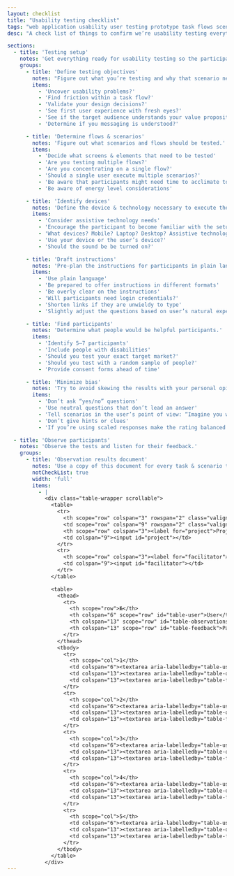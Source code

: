 ```yaml
---
layout: checklist
title: "Usability testing checklist"
tags: "web application usability user testing prototype task flows scenarios observations check list"
desc: "A check list of things to confirm we’re usability testing everything necessary in our websites."

sections:
  - title: 'Testing setup'
    notes: 'Get everything ready for usability testing so the participant’s experience is seemless.'
    groups:
      - title: 'Define testing objectives'
        notes: "Figure out what you’re testing and why that scenario needs to be tested."
        items:
          - 'Uncover usability problems?'
          - 'Find friction within a task flow?'
          - 'Validate your design decisions?'
          - 'See first user experience with fresh eyes?'
          - 'See if the target audience understands your value proposition?'
          - 'Determine if you messaging is understood?'

      - title: 'Determine flows & scenarios'
        notes: 'Figure out what scenarios and flows should be tested.'
        items:
          - 'Decide what screens & elements that need to be tested'
          - 'Are you testing multiple flows?'
          - 'Are you concentrating on a single flow?'
          - 'Should a single user execute multiple scenarios?'
          - 'Be aware that participants might need time to acclimate to the product'
          - 'Be aware of energy level considerations'

      - title: 'Identify devices'
        notes: 'Define the device & technology necessary to execute the tests.'
        items:
          - 'Consider assistive technology needs'
          - 'Encourage the participant to become familiar with the setup'
          - 'What devices? Mobile? Laptop? Desktop? Assistive technology?'
          - 'Use your device or the user’s device?'
          - 'Should the sound be be turned on?'

      - title: 'Draft instructions'
        notes: 'Pre-plan the instructions for participants in plain language.'
        items:
          - 'Use plain language'
          - 'Be prepared to offer instructions in different formats'
          - 'Be overly clear on the instructions'
          - 'Will participants need login credentials?'
          - 'Shorten links if they are unwieldy to type'
          - 'Slightly adjust the questions based on user’s natural experiences'

      - title: 'Find participants'
        notes: 'Determine what people would be helpful participants.'
        items:
          - 'Identify 5–7 participants'
          - 'Include people with disabilities'
          - 'Should you test your exact target market?'
          - 'Should you test with a random sample of people?'
          - 'Provide consent forms ahead of time'

      - title: 'Minimize bias'
        notes: 'Try to avoid skewing the results with your personal opinions.'
        items:
          - 'Don’t ask “yes/no” questions'
          - 'Use neutral questions that don’t lead an answer'
          - 'Tell scenarios in the user’s point of view: “Imagine you want to track the books you’re reading…”'
          - 'Don’t give hints or clues'
          - 'If you’re using scaled responses make the rating balanced'

  - title: 'Observe participants'
    notes: 'Observe the tests and listen for their feedback.'
    groups:
      - title: 'Observation results document'
        notes: 'Use a copy of this document for every task & scenario to be tested.'
        notCheckList: true
        width: 'full'
        items:
          - |
            <div class="table-wrapper scrollable">
              <table>
                <tr>
                  <th scope="row" colspan="3" rowspan="2" class="valign-bottom"><label for="task">Task</label></th>
                  <td scope="row" colspan="9" rowspan="2" class="valign-bottom"><input id="task"></td>
                  <th scope="row" colspan="3"><label for="project">Project</label></th>
                  <td colspan="9"><input id="project"></td>
                </tr>
                <tr>
                  <th scope="row" colspan="3"><label for="facilitator">Facilitator</label></th>
                  <td colspan="9"><input id="facilitator"></td>
                </tr>
              </table>

              <table>
                <thead>
                  <tr>
                    <th scope="row">№</th>
                    <th colspan="6" scope="row" id="table-user">User</th>
                    <th colspan="13" scope="row" id="table-observations">Facilitator observations</th>
                    <th colspan="13" scope="row" id="table-feedback">Participant feedback</th>
                  </tr>
                </thead>
                <tbody>
                  <tr>
                    <th scope="col">1</th>
                    <td colspan="6"><textarea aria-labelledby="table-user"></textarea></td>
                    <td colspan="13"><textarea aria-labelledby="table-observations"></textarea></td>
                    <td colspan="13"><textarea aria-labelledby="table-feedback"></textarea></td>
                  </tr>
                  <tr>
                    <th scope="col">2</th>
                    <td colspan="6"><textarea aria-labelledby="table-user"></textarea></td>
                    <td colspan="13"><textarea aria-labelledby="table-observations"></textarea></td>
                    <td colspan="13"><textarea aria-labelledby="table-feedback"></textarea></td>
                  </tr>
                  <tr>
                    <th scope="col">3</th>
                    <td colspan="6"><textarea aria-labelledby="table-user"></textarea></td>
                    <td colspan="13"><textarea aria-labelledby="table-observations"></textarea></td>
                    <td colspan="13"><textarea aria-labelledby="table-feedback"></textarea></td>
                  </tr>
                  <tr>
                    <th scope="col">4</th>
                    <td colspan="6"><textarea aria-labelledby="table-user"></textarea></td>
                    <td colspan="13"><textarea aria-labelledby="table-observations"></textarea></td>
                    <td colspan="13"><textarea aria-labelledby="table-feedback"></textarea></td>
                  </tr>
                  <tr>
                    <th scope="col">5</th>
                    <td colspan="6"><textarea aria-labelledby="table-user"></textarea></td>
                    <td colspan="13"><textarea aria-labelledby="table-observations"></textarea></td>
                    <td colspan="13"><textarea aria-labelledby="table-feedback"></textarea></td>
                  </tr>
                </tbody>
              </table>
            </div>
---
```

